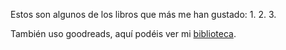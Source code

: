 Estos son algunos de los libros que más me han gustado:
1. 
2. 
3. 


También uso goodreads, aquí podéis ver mi [biblioteca](https://www.goodreads.com/review/list/7839856?shelf=read).
